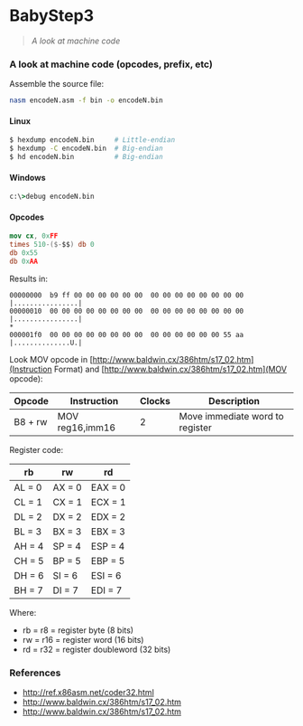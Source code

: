 # BabyStep3
> _A look at machine code_

### A look at machine code (opcodes, prefix, etc)

Assemble the source file:

```bash
nasm encodeN.asm -f bin -o encodeN.bin
```

#### Linux

```bash
$ hexdump encodeN.bin     # Little-endian
$ hexdump -C encodeN.bin  # Big-endian
$ hd encodeN.bin          # Big-endian
```

#### Windows

```bat
c:\>debug encodeN.bin
```

#### Opcodes

```nasm
mov cx, 0xFF
times 510-($-$$) db 0
db 0x55
db 0xAA
```

Results in:

```
00000000  b9 ff 00 00 00 00 00 00  00 00 00 00 00 00 00 00  |................|
00000010  00 00 00 00 00 00 00 00  00 00 00 00 00 00 00 00  |................|
*
000001f0  00 00 00 00 00 00 00 00  00 00 00 00 00 00 55 aa  |..............U.|
```

Look MOV opcode in [http://www.baldwin.cx/386htm/s17_02.htm](Instruction Format) and [http://www.baldwin.cx/386htm/s17_02.htm](MOV opcode):

| Opcode  | Instruction      | Clocks      | Description                     |
|---------|------------------|-------------|---------------------------------|
| B8 + rw | MOV reg16,imm16  | 2           | Move immediate word to register |

Register code:

|   rb   |  rw    |   rd    |
|--------|--------|---------|
| AL = 0 | AX = 0 | EAX = 0 |
| CL = 1 | CX = 1 | ECX = 1 |
| DL = 2 | DX = 2 | EDX = 2 |
| BL = 3 | BX = 3 | EBX = 3 |
| AH = 4 | SP = 4 | ESP = 4 |
| CH = 5 | BP = 5 | EBP = 5 |
| DH = 6 | SI = 6 | ESI = 6 |
| BH = 7 | DI = 7 | EDI = 7 |

Where:

+ rb = r8 = register byte (8 bits)
+ rw = r16 = register word (16 bits)
+ rd = r32 = register doubleword (32 bits)

### References

+ http://ref.x86asm.net/coder32.html
+ http://www.baldwin.cx/386htm/s17_02.htm
+ http://www.baldwin.cx/386htm/s17_02.htm